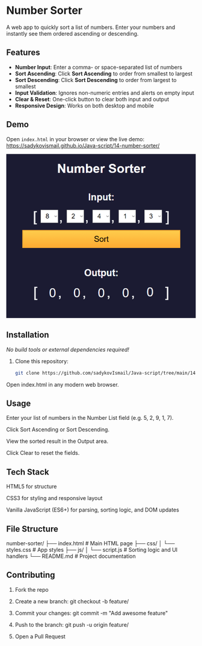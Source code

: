 # Number Sorter

A web app to quickly sort a list of numbers. Enter your numbers and instantly see them ordered ascending or descending.

## Features

- **Number Input**: Enter a comma- or space-separated list of numbers  
- **Sort Ascending**: Click **Sort Ascending** to order from smallest to largest  
- **Sort Descending**: Click **Sort Descending** to order from largest to smallest  
- **Input Validation**: Ignores non-numeric entries and alerts on empty input  
- **Clear & Reset**: One-click button to clear both input and output  
- **Responsive Design**: Works on both desktop and mobile  

## Demo

Open `index.html` in your browser or view the live demo:  
<https://sadykovismail.github.io/Java-script/14-number-sorter/>

![Screenshot of the Number Sorter app](./screenshot.png)

## Installation

_No build tools or external dependencies required!_

1. Clone this repository:  
   ```bash
   git clone https://github.com/sadykovIsmail/Java-script/tree/main/14-number-sorter
Open index.html in any modern web browser.

## Usage
Enter your list of numbers in the Number List field (e.g. 5, 2, 9, 1, 7).

Click Sort Ascending or Sort Descending.

View the sorted result in the Output area.

Click Clear to reset the fields.

## Tech Stack
HTML5 for structure

CSS3 for styling and responsive layout

Vanilla JavaScript (ES6+) for parsing, sorting logic, and DOM updates

## File Structure
number-sorter/
├── index.html           # Main HTML page
├── css/
│   └── styles.css       # App styles
├── js/
│   └── script.js           # Sorting logic and UI handlers
└── README.md            # Project documentation

## Contributing
1) Fork the repo

2) Create a new branch:
git checkout -b feature/<your-branch-name>

3) Commit your changes:
git commit -m "Add awesome feature"

4) Push to the branch:
git push -u origin feature/<your-branch-name>

5) Open a Pull Request